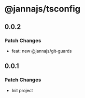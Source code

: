 # @jannajs/tsconfig

## 0.0.2

### Patch Changes

- feat: new @jannajs/git-guards

## 0.0.1

### Patch Changes

- Init project
